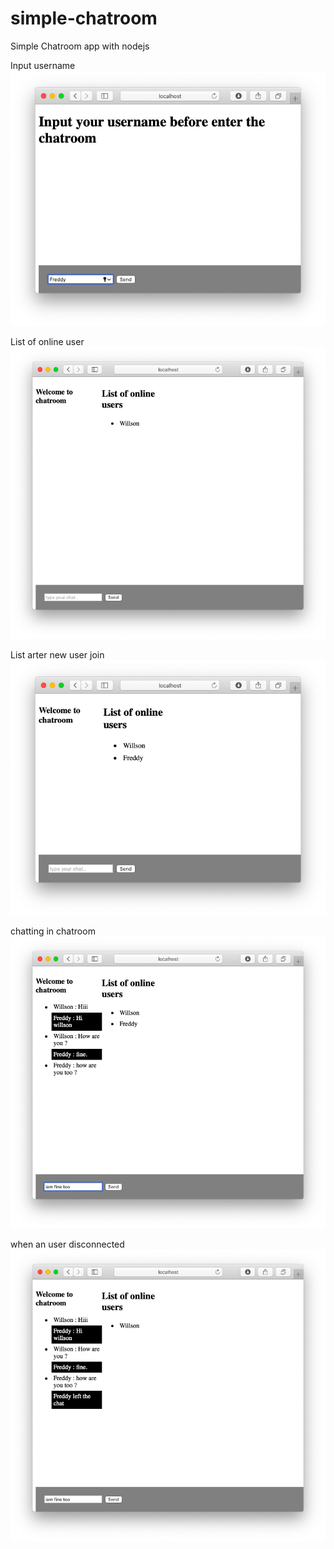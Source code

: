 # simple-chatroom
Simple Chatroom app with nodejs

Input username
![preview1](/preview1.png)

List of online user
![preview2](/preview2.png)

List arter new user join
![preview3](/preview3.png)

chatting in chatroom
![preview4](/preview4.png)

when an user disconnected
![preview5](/preview5.png)
